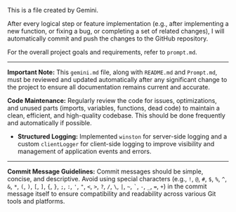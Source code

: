 This is a file created by Gemini.

After every logical step or feature implementation (e.g., after implementing a new function, or fixing a bug, or completing a set of related changes), I will automatically commit and push the changes to the GitHub repository.

For the overall project goals and requirements, refer to `prompt.md`.

---

**Important Note:** This `gemini.md` file, along with `README.md` and `Prompt.md`, must be reviewed and updated automatically after any significant change to the project to ensure all documentation remains current and accurate.

**Code Maintenance:** Regularly review the code for issues, optimizations, and unused parts (imports, variables, functions, dead code) to maintain a clean, efficient, and high-quality codebase. This should be done frequently and automatically if possible.

*   **Structured Logging:** Implemented `winston` for server-side logging and a custom `clientLogger` for client-side logging to improve visibility and management of application events and errors.

---

**Commit Message Guidelines:** Commit messages should be simple, concise, and descriptive. Avoid using special characters (e.g., `!`, `@`, `#`, `$`, `%`, `^`, `&`, `*`, `(`, `)`, `[`, `]`, `{`, `}`, `;`, `:`, `'`, `"`, `<`, `>`, `?`, `/`, `\`, `|`, `~`, `` ` ``, `-`, `_`, `=`, `+`) in the commit message itself to ensure compatibility and readability across various Git tools and platforms.
